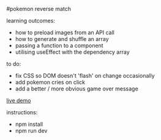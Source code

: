 #pokemon reverse match

learning outcomes:

- how to preload images from an API call
- how to generate and shuffle an array
- passing a function to a component
- utilising useEffect with the dependency array

to do:

- fix CSS so DOM doesn't 'flash' on change occasionally
- add pokemon cries on click
- add a better / more obvious game over message

[live demo](https://pokemon-reverse-match.vercel.app/)

instructions:

- npm install
- npm run dev
